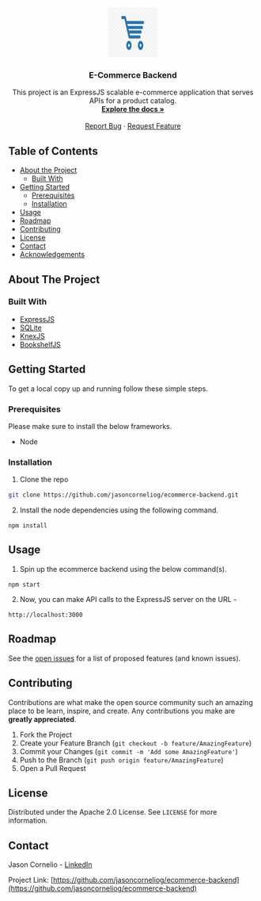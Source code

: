 <!-- PROJECT SHIELDS -->
<!--
*** I'm using markdown "reference style" links for readability.
*** Reference links are enclosed in brackets [ ] instead of parentheses ( ).
*** See the bottom of this document for the declaration of the reference variables
*** for contributors-url, forks-url, etc. This is an optional, concise syntax you may use.
*** https://www.markdownguide.org/basic-syntax/#reference-style-links
-->

<!-- PROJECT LOGO -->
<br />
<p align="center">
  <a href="https://github.com/jasoncorneliog/ecommerce-backend">
    <img src="images/ecommerce-backend-updated.jpg" alt="Logo" width="100" height="100">
  </a>
  <h3 align="center">E-Commerce Backend</h3>

  <p align="center">
    This project is an ExpressJS scalable e-commerce application that serves APIs for a product catalog.
    <br />
    <a href="https://github.com/jasoncorneliog/ecommerce-backend"><strong>Explore the docs »</strong></a>
    <br />
    <br />
    <a href="https://github.com/jasoncorneliog/ecommerce-backend/issues">Report Bug</a>
    ·
    <a href="https://github.com/jasoncorneliog/ecommerce-backend/issues">Request Feature</a>
  </p>
</p>

<!-- TABLE OF CONTENTS -->

## Table of Contents

- [About the Project](#about-the-project)
  - [Built With](#built-with)
- [Getting Started](#getting-started)
  - [Prerequisites](#prerequisites)
  - [Installation](#installation)
- [Usage](#usage)
- [Roadmap](#roadmap)
- [Contributing](#contributing)
- [License](#license)
- [Contact](#contact)
- [Acknowledgements](#acknowledgements)

<!-- ABOUT THE PROJECT -->

## About The Project

### Built With

- [ExpressJS](https://expressjs.com/)
- [SQLite](https://www.sqlite.org/index.html)
- [KnexJS](https://knexjs.org/)
- [BookshelfJS](https://bookshelfjs.org/)

<!-- GETTING STARTED -->

## Getting Started

To get a local copy up and running follow these simple steps.

### Prerequisites

Please make sure to install the below frameworks.

- Node

### Installation

1. Clone the repo

```sh
git clone https://github.com/jasoncorneliog/ecommerce-backend.git
```

2. Install the node dependencies using the following command.

```
npm install
```

<!-- USAGE EXAMPLES -->

## Usage

1. Spin up the ecommerce backend using the below command(s).

```
npm start
```

2. Now, you can make API calls to the ExpressJS server on the URL -

```
http://localhost:3000
```

<!-- ROADMAP -->

## Roadmap

See the [open issues](https://github.com/jasoncorneliog/ecommerce-backend/issues) for a list of proposed features (and known issues).

<!-- CONTRIBUTING -->

## Contributing

Contributions are what make the open source community such an amazing place to be learn, inspire, and create. Any contributions you make are **greatly appreciated**.

1. Fork the Project
2. Create your Feature Branch (`git checkout -b feature/AmazingFeature`)
3. Commit your Changes (`git commit -m 'Add some AmazingFeature'`)
4. Push to the Branch (`git push origin feature/AmazingFeature`)
5. Open a Pull Request

<!-- LICENSE -->

## License

Distributed under the Apache 2.0 License. See `LICENSE` for more information.

<!-- CONTACT -->

## Contact

Jason Cornelio - [LinkedIn](https://www.linkedin.com/in/jasoncornelio)

Project Link: [https://github.com/jasoncorneliog/ecommerce-backend](https://github.com/jasoncorneliog/ecommerce-backend)
